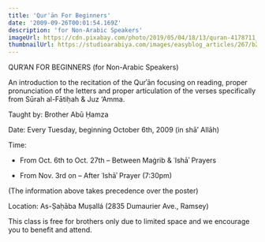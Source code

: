 ```yaml
---
title: 'Qurʾān For Beginners'
date: '2009-09-26T00:01:54.169Z'
description: 'for Non-Arabic Speakers'
imageUrl: https://cdn.pixabay.com/photo/2019/05/04/18/13/quran-4178711__340.jpg
thumbnailUrl: https://studioarabiya.com/images/easyblog_articles/267/b2ap3_large_old_quran_arabic.jpg
---
```


QUR’AN FOR BEGINNERS
(for Non-Arabic Speakers)

An introduction to the recitation of the Qurʾān focusing on reading, proper pronunciation of the letters and proper articulation of the verses specifically from Sūrah al-Fātiḥah & Juz ‘Amma.

Taught by: Brother Abū Ḥamza

Date:
Every Tuesday, beginning October 6th, 2009 (in shā’ Allāh)

Time:

- From Oct. 6th to Oct. 27th – Between Maġrib & ʿIshāʾ Prayers

- From Nov. 3rd on – After ʿIshāʾ Prayer (7:30pm)

(The information above takes precedence over the poster)

Location:
As-Ṣaḥāba Muṣallá (2835 Dumaurier Ave., Ramsey)

This class is free for brothers only due to limited space and we encourage you to benefit and attend.
